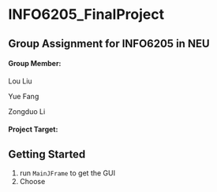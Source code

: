 # INFO6205_FinalProject 
## Group Assignment for INFO6205 in NEU

#### Group Member:
Lou Liu

Yue Fang

Zongduo Li

#### Project Target:

## Getting Started
1. run `MainJFrame` to get the GUI
2. Choose


